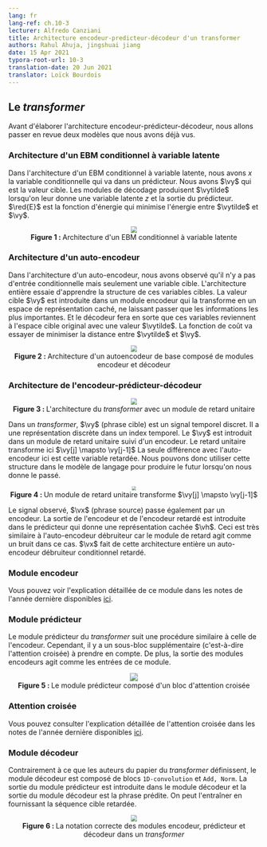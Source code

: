 ```yaml
---
lang: fr
lang-ref: ch.10-3
lecturer: Alfredo Canziani
title: Architecture encodeur-predicteur-décodeur d'un transformer
authors: Rahul Ahuja, jingshuai jiang
date: 15 Apr 2021
typora-root-url: 10-3
translation-date: 20 Jun 2021
translator: Loïck Bourdois
---       
```



<!--
## The Transformer

Before elaborating the encoder-predictor-decoder architecture, we are going to review two models we've seen before.
-->
## Le *transformer*

Avant d'élaborer l'architecture encodeur-prédicteur-décodeur, nous allons passer en revue deux modèles que nous avons déjà vus.


<!--
### Conditional EBM latent variable architecture

We should be familiar with the terminology of these modules from the previous lectures.
In the conditional EBM latent variable architecture, we have $x$ the conditional variable which goes into a predictor. We have $\vy$ which is the target value. The decoder modules will produce $\vytilde$ when fed with a latent variable $z$ and the output of the predictor. $\red{E}$ is the energy function which minimizes the energy between $\vytilde$ and $\vy$.


<center>
<img src="{{site.baseurl}}/images/week10/10-3/ebm.png" style="zoom: 80%; background-color:#DCDCDC;" /><br>
<b>Figure 1: </b> (From the EBM lecture) Diagram above depicting the architecture of a conditional EBM latent variable model.
</center>
-->

### Architecture d'un EBM conditionnel à variable latente

Dans l'architecture d'un EBM conditionnel à variable latente, nous avons $x$ la variable conditionnelle qui va dans un prédicteur.
Nous avons $\vy$ qui est la valeur cible. Les modules de décodage produisent $\vytilde$ lorsqu'on leur donne une variable latente $z$ et la sortie du prédicteur. 
$\red{E}$ est la fonction d'énergie qui minimise l'énergie entre $\vytilde$ et $\vy$.


<center>
<img src="{{site.baseurl}}/images/week10/10-3/autoencoder.png" style="zoom: 80%; background-color:#DCDCDC;" /><br>
<b>Figure 1 : </b> Architecture d'un EBM conditionnel à variable latente
</center>


<!--
### Autoencoder architecture

In Autoencoder architecture , we observed there is no conditional input but only a target variable. The entire architecture is trying to learn the structure in these target variables. The target value $\vy$ is fed through an encoder module which transforms into a hidden representation space, forcing only the most important information through. And the decoder will make these variables come back to the original target space with a $\vytilde$. And the cost function will try to minimize the distance between $\vytilde$ and $\vy$.


<center>
<img src="{{site.baseurl}}/images/week10/10-3/autoencoder.png" style="zoom: 80%; background-color:#DCDCDC;" /><br>
<b>Figure 2: </b> (From the autoencoder lecture) Architecture of a basic Autoencoder consisting of encoder and decoder modules.
</center>
-->

### Architecture d'un auto-encodeur

Dans l'architecture d'un auto-encodeur, nous avons observé qu'il n'y a pas d'entrée conditionnelle mais seulement une variable cible.
L'architecture entière essaie d'apprendre la structure de ces variables cibles. 
La valeur cible $\vy$ est introduite dans un module encodeur qui la transforme en un espace de représentation caché, ne laissant passer que les informations les plus importantes. 
Et le décodeur fera en sorte que ces variables reviennent à l'espace cible original avec une valeur $\vytilde$.
La fonction de coût va essayer de minimiser la distance entre $\vytilde$ et $\vy$.


<center>
<img src="{{site.baseurl}}/images/week10/10-3/autoencoder.png" style="zoom: 80%; background-color:#DCDCDC;" /><br>
<b>Figure 2 : </b> Architecture d'un autoencodeur de base composé de modules encodeur et décodeur
</center>


<!--
### Encoder-predictor-decoder architecture

<center>
<img src="{{site.baseurl}}/images/week10/10-3/transformer.png" style="zoom: 80%; background-color:#DCDCDC;" /><br>
<b>Figure 3: </b> The transformer architecture with a unit delay module.
</center>


In a transformer, $\vy$ (target sentence) is a discrete time signal. It has discrete representation in a time index. The $\vy$ is fed into a unit delay module succeeded by an encoder. The unit delay here transforms $\vy[j] \mapsto \vy[j-1]$. The only difference with the autoencoder here is this delayed variable. So we can use this structure in the language model to produce the future when given the past.


<center>
<img src="{{site.baseurl}}/images/week10/10-3/unit_delay.png" style="zoom: 50%; background-color:#DCDCDC;" /><br>
<b>Figure 4: </b> A unit delay module transforms $\vy[j] \mapsto \vy[j-1]$
</center>

The observed signal, $\vx$ (source sentence) , is also fed through an encoder. The output of both encoder and delayed encoder are fed into the predictor, which gives a hidden representation $\vh$. This is very similar to denoising autoencoder as the delay module acts as noise in this case. And $\vx$ here makes this entire architecture a conditional delayed denoising autoencoder.
-->

### Architecture de l'encodeur-prédicteur-décodeur

<center>
<img src="{{site.baseurl}}/images/week10/10-3/transformer.png" style="zoom: 80%; background-color:#DCDCDC;" /><br>
  <b>Figure 3 : </b> L'architecture du <i>transformer</i> avec un module de retard unitaire
</center>


Dans un *transformer*, $\vy$ (phrase cible) est un signal temporel discret. Il a une représentation discrète dans un index temporel. 
Le $\vy$ est introduit dans un module de retard unitaire suivi d'un encodeur. Le retard unitaire transforme ici $\vy[j] \mapsto \vy[j-1]$ 
La seule différence avec l'auto-encodeur ici est cette variable retardée. 
Nous pouvons donc utiliser cette structure dans le modèle de langage pour produire le futur lorsqu'on nous donne le passé.

<center>
<img src="{{site.baseurl}}/images/week10/10-3/unit_delay.png" style="zoom: 50%; background-color:#DCDCDC;" /><br>
<b>Figure 4 : </b> Un module de retard unitaire transforme $\vy[j] \mapsto \vy[j-1]$
</center>

Le signal observé, $\vx$ (phrase source) passe également par un encodeur.
La sortie de l'encodeur et de l'encodeur retardé est introduite dans le prédicteur qui donne une représentation cachée $\vh$. 
Ceci est très similaire à l'auto-encodeur débruiteur car le module de retard agit comme un bruit dans ce cas.
$\vx$ fait de cette architecture entière un auto-encodeur débruiteur conditionnel retardé.


<!--
### Encoder module
You can see the detailed explaination of these modules from last year's slides [here](https://atcold.github.io/pytorch-Deep-Learning/en/week12/12-3/).
-->

### Module encodeur
Vous pouvez voir l'explication détaillée de ce module dans les notes de l'année dernière disponibles [ici](https://atcold.github.io/NYU-DLSP20/fr/week12/12-3/).


<!--
### Predictor Module

The transformer predictor module follows a similar procedure as the encoder. However, there is one additional sub-block (i.e. cross-attention) to take into account. Additionally, the output of the encoder modules acts as the inputs to this module.


<center>
<img src="{{site.baseurl}}/images/week10/10-3/predictor.png" style="zoom: 100%; background-color:#DCDCDC;" /><br>
<b>Figure 5: </b> The predictor module consisting of a cross attention block
</center>
-->

### Module prédicteur

Le module prédicteur du *transformer* suit une procédure similaire à celle de l'encodeur.
Cependant, il y a un sous-bloc supplémentaire (c'est-à-dire l'attention croisée) à prendre en compte.
De plus, la sortie des modules encodeurs agit comme les entrées de ce module.


<center>
<img src="{{site.baseurl}}/images/week10/10-3/predictor.png" style="zoom: 100%; background-color:#DCDCDC;" /><br>
<b>Figure 5 : </b> Le module prédicteur composé d'un bloc d'attention croisée
</center>


<!--
### Cross attention
You can see the detailed explaination of cross attention from last year's slides [cross-attention](https://atcold.github.io/pytorch-Deep-Learning/en/week12/12-3/).
-->

### Attention croisée
Vous pouvez consulter l'explication détaillée de l'attention croisée dans les notes de l'année dernière disponibles [ici](https://atcold.github.io/NYU-DLSP20/fr/week12/12-3/).

<!--
### Decoder module

Contrary to what authors of the Transformer paper define, the decoder module consists of `1D-convolution` and `Add, Norm` blocks. The output of the predictor module is fed to the decoder module and the output of the decoder module is the predicted sentence. We can train this by providing the delayed target sequence.


<center>
<img src="{{site.baseurl}}/images/week10/10-3/decoder.png" style="zoom: 80%; background-color:#DCDCDC;" /><br>
<b>Figure 6: </b> The correct notation of the encoder,predictor and decoder modules in a transformer
</center>
-->


### Module décodeur

Contrairement à ce que les auteurs du papier du *transformer* définissent, le module décodeur est composé de blocs `1D-convolution` et `Add, Norm`. 
La sortie du module prédicteur est introduite dans le module décodeur et la sortie du module décodeur est la phrase prédite. 
On peut l'entraîner en fournissant la séquence cible retardée.


<center>
<img src="{{site.baseurl}}/images/week10/10-3/decoder.png" style="zoom: 80%; background-color:#DCDCDC;" /><br>
<b>Figure 6 : </b> La notation correcte des modules encodeur, prédicteur et décodeur dans un <i>transformer</i>
</center>

